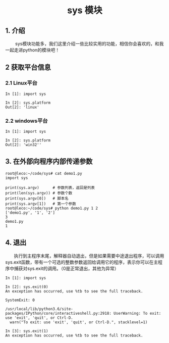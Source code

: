 <center><h1> sys 模块 </h1></center>

## 1. 介绍
&#160; &#160; &#160; &#160; sys模块功能多，我们这里介绍一些比较实用的功能，相信你会喜欢的，和我一起走进python的模块吧！

## 2 获取平台信息
### 2.1 Linux平台
```
In [1]: import sys

In [2]: sys.platform
Out[2]: 'linux'
```

### 2.2 windows平台

```
In [1]: import sys

In [2]: sys.platform
Out[2]: 'win32''
```

## 3. 在外部向程序内部传递参数

```
root@leco:~/code/sys# cat demo1.py
import sys

print(sys.argv)      # 参数列表，返回是列表
print(len(sys.argv)) # 参数个数
print(sys.argv[0])   # 脚本名
print(sys.argv[1])   # 第一个参数
root@leco:~/code/sys# python demo1.py 1 2
['demo1.py', '1', '2']
3
demo1.py
1
```

## 4. 退出
&#160; &#160; &#160; &#160;执行到主程序末尾，解释器自动退出，但是如果需要中途退出程序，可以调用sys.exit函数，带有一个可选的整数参数返回给调用它的程序，表示你可以在主程序中捕获对sys.exit的调用。（0是正常退出，其他为异常）

```
In [1]: import sys

In [2]: sys.exit(0)
An exception has occurred, use %tb to see the full traceback.

SystemExit: 0

/usr/local/lib/python3.6/site-packages/IPython/core/interactiveshell.py:2918: UserWarning: To exit: use 'exit', 'quit', or Ctrl-D.
  warn("To exit: use 'exit', 'quit', or Ctrl-D.", stacklevel=1)

In [3]: sys.exit(1)
An exception has occurred, use %tb to see the full traceback.

```
